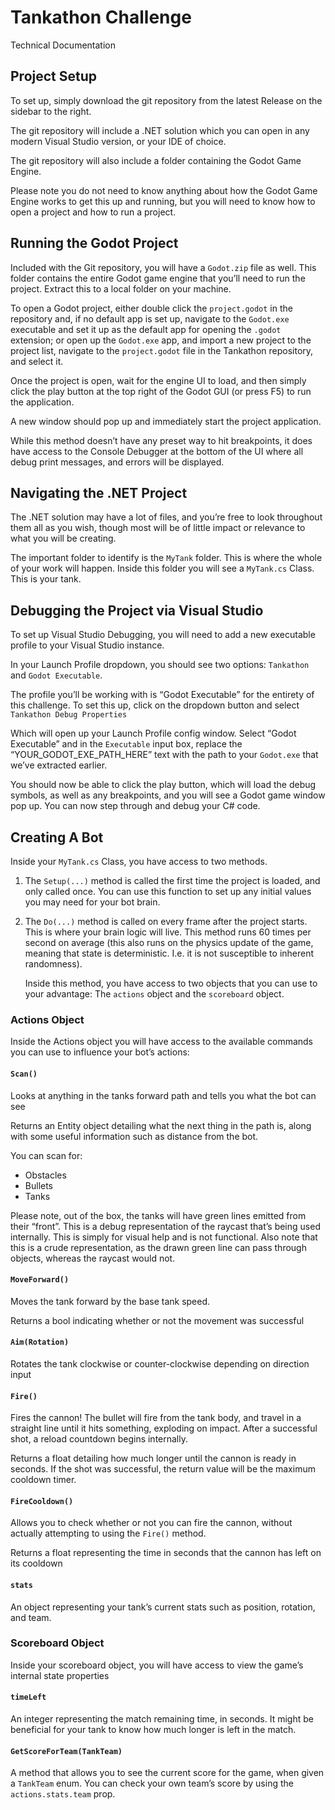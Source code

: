 # Tankathon Challenge

Technical Documentation

## Project Setup 

To set up, simply download the git repository from the latest Release on the sidebar to the right. 

The git repository will include a .NET solution which you can open in any modern Visual Studio version, or your IDE of choice. 

The git repository will also include a folder containing the Godot Game Engine. 

Please note you do not need to know anything about how the Godot Game Engine works to get this up and running, but you will need to know how to open a project and how to run a project.

## Running the Godot Project

Included with the Git repository, you will have a `Godot.zip` file as well. This folder contains the entire Godot game engine that you’ll need to run the project. Extract this to a local folder on your machine. 

To open a Godot project, either double click the `project.godot` in the repository and, if no default app is set up, navigate to the `Godot.exe` executable and set it up as the default app for opening the `.godot` extension; or open up the `Godot.exe` app, and import a new project to the project list, navigate to the `project.godot` file in the Tankathon repository, and select it. 

Once the project is open, wait for the engine UI to load, and then simply click the play button at the top right of the Godot GUI (or press F5) to run the application.

A new window should pop up and immediately start the project application. 

While this method doesn’t have any preset way to hit breakpoints, it does have access to the Console Debugger at the bottom of the UI where all debug print messages, and errors will be displayed.

## Navigating the .NET Project

The .NET solution may have a lot of files, and you’re free to look throughout them all as you wish, though most will be of little impact or relevance to what you will be creating.

The important folder to identify is the `MyTank` folder. This is where the whole of your work will happen. Inside this folder you will see a `MyTank.cs` Class. This is your tank.  

## Debugging the Project via Visual Studio

To set up Visual Studio Debugging, you will need to add a new executable profile to your Visual Studio instance. 

In your Launch Profile dropdown, you should see two options: `Tankathon` and `Godot Executable`. 

The profile you’ll be working with is “Godot Executable” for the entirety of this challenge. To set this up, click on the dropdown button and select `Tankathon Debug Properties`

Which will open up your Launch Profile config window. Select “Godot Executable” and in the `Executable` input box, replace the “YOUR_GODOT_EXE_PATH_HERE” text with the path to your `Godot.exe` that we’ve extracted earlier. 

You should now be able to click the play button, which will load the debug symbols, as well as any breakpoints, and you will see a Godot game window pop up. You can now step through and debug your C# code. 

## Creating A Bot

Inside your `MyTank.cs` Class, you have access to two methods. 

1. The `Setup(...)` method is called the first time the project is loaded, and only called once. You can use this function to set up any initial values you may need for your bot brain. 

2. The `Do(...)` method is called on every frame after the project starts. This is where your brain logic will live. This method runs 60 times per second on average (this also runs on the physics update of the game, meaning that state is deterministic. I.e. it is not susceptible to inherent randomness). 

   Inside this method, you have access to two objects that you can use to your advantage: The `actions` object and the `scoreboard` object. 

### Actions Object

Inside the Actions object you will have access to the available commands you can use to influence your bot’s actions:

#### `Scan()`
Looks at anything in the tanks forward path and tells you what the bot can see

Returns an Entity object detailing what the next thing in the path is, along with some useful information such as distance from the bot.

You can scan for:

- Obstacles
- Bullets
- Tanks

Please note, out of the box, the tanks will have green lines emitted from their “front”. This is a debug representation of the raycast that’s being used internally. This is simply for visual help and is not functional. Also note that this is a crude representation, as the drawn green line can pass through objects, whereas the raycast would not. 

#### `MoveForward()`
Moves the tank forward by the base tank speed.

Returns a bool indicating whether or not the movement was successful

#### `Aim(Rotation)`
Rotates the tank clockwise or counter-clockwise depending on direction input

#### `Fire()`
Fires the cannon! The bullet will fire from the tank body, and travel in a straight line until it hits something, exploding on impact. After a successful shot, a reload countdown begins internally. 

Returns a float detailing how much longer until the cannon is ready in seconds. If the shot was successful, the return value will be the maximum cooldown timer. 

#### `FireCooldown()`
Allows you to check whether or not you can fire the cannon, without actually attempting to using the `Fire()` method. 

Returns a float representing the time in seconds that the cannon has left on its cooldown

#### `stats`
An object representing your tank’s current stats such as position, rotation, and team.

### Scoreboard Object

Inside your scoreboard object, you will have access to view the game’s internal state properties

#### `timeLeft`
An integer representing the match remaining time, in seconds. It might be beneficial for your tank to know how much longer is left in the match.

#### `GetScoreForTeam(TankTeam)`
A method that allows you to see the current score for the game, when given a `TankTeam` enum. You can check your own team’s score by using the `actions.stats.team` prop. 